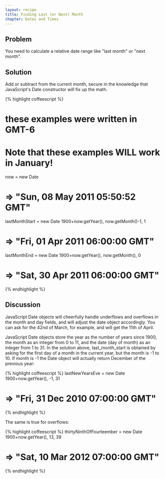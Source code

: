 ```yaml
---
layout: recipe
title: Finding Last (or Next) Month
chapter: Dates and Times
---
```

## Problem

You need to calculate a relative date range like "last month" or "next month".

## Solution

Add or subtract from the current month, secure in the knowledge that JavaScript's Date constructor will fix up the math.

{% highlight coffeescript %}
# these examples were written in GMT-6
# Note that these examples WILL work in January!
now = new Date
# => "Sun, 08 May 2011 05:50:52 GMT"

lastMonthStart = new Date 1900+now.getYear(), now.getMonth()-1, 1
# => "Fri, 01 Apr 2011 06:00:00 GMT"

lastMonthEnd = new Date 1900+now.getYear(), now.getMonth(), 0
# => "Sat, 30 Apr 2011 06:00:00 GMT"
{% endhighlight %}

## Discussion

JavaScript Date objects will cheerfully handle underflows and overflows in the month and day fields, and will adjust the date object accordingly. You can ask for the 42nd of March, for example, and will get the 11th of April.

JavaScript Date objects store the year as the number of years since 1900, the month as an integer from 0 to 11, and the date (day of month) as an integer from 1 to 31. In the solution above, last_month_start is obtained by asking for the first day of a month in the current year, but the month is -1 to 10. If month is -1 the Date object will actually return December of the previous year:

{% highlight coffeescript %}
lastNewYearsEve = new Date 1900+now.getYear(), -1, 31
# => "Fri, 31 Dec 2010 07:00:00 GMT"
{% endhighlight %}

The same is true for overflows:

{% highlight coffeescript %}
thirtyNinthOfFourteember = new Date 1900+now.getYear(), 13, 39
# => "Sat, 10 Mar 2012 07:00:00 GMT"
{% endhighlight %}
